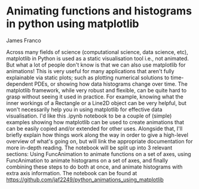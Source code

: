 # Animating functions and histograms in python using matplotlib

James Franco

Across many fields of science (computational science, data science, etc), matplotlib in Python is used as a static visualisation tool i.e., not animated. But what a lot of people don't know is that we can also use matplotlib for animations! This is very useful for many applications that aren't fully explainable via static plots; such as plotting numerical solutions to time-dependent PDEs, or showing how data histograms change over time. The matplotlib framework, while very robust and flexible, can be quite hard to grasp without seeing it used in practice. For example, knowing what the inner workings of a Rectangle or a Line2D object can be very helpful, but won't necessarily help you in using matplotlib for effective data visualisation. I'd like this .ipynb notebook to be a couple of (simple) examples showing how matplotlib can be used to create animations that can be easily copied and/or extended for other uses. Alongside that, I'll briefly explain how things work along the way in order to give a high-level overview of what's going on, but will link the appropriate documentation for more in-depth reading. The notebook will be split up into 3 relevant sections: Using FuncAnimation to animate functions on a set of axes, using FuncAnimation to animate histograms on a set of axes, and finally combining these steps to do both at once, and animate histograms with extra axis information. The notebook can be found at https://github.com/jaf2249/python_animations_using_matplotlib
